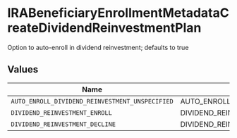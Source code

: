 # IRABeneficiaryEnrollmentMetadataCreateDividendReinvestmentPlan

Option to auto-enroll in dividend reinvestment; defaults to true


## Values

| Name                                            | Value                                           |
| ----------------------------------------------- | ----------------------------------------------- |
| `AUTO_ENROLL_DIVIDEND_REINVESTMENT_UNSPECIFIED` | AUTO_ENROLL_DIVIDEND_REINVESTMENT_UNSPECIFIED   |
| `DIVIDEND_REINVESTMENT_ENROLL`                  | DIVIDEND_REINVESTMENT_ENROLL                    |
| `DIVIDEND_REINVESTMENT_DECLINE`                 | DIVIDEND_REINVESTMENT_DECLINE                   |